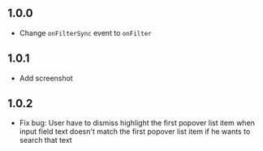 ## 1.0.0
* Change `onFilterSync` event to `onFilter`

## 1.0.1
* Add screenshot

## 1.0.2
* Fix bug: User have to dismiss highlight the first popover list item
  when input field text doesn't match the first popover list item if he
  wants to search that text

